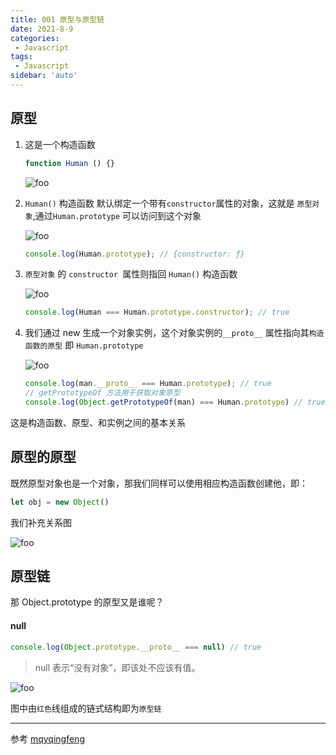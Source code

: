 ```yaml
---
title: 001 原型与原型链
date: 2021-8-9
categories: 
 - Javascript
tags:
 - Javascript
sidebar: 'auto'
---
```


## 原型

1. 这是一个构造函数

	```js
	function Human () {}
	```
   <img :src="$withBase('/js/base/001.jpg')" alt="foo">
	
2. `Human()` 构造函数 默认绑定一个带有`constructor`属性的对象，这就是 `原型对象`,通过`Human.prototype` 可以访问到这个对象

   <img :src="$withBase('/js/base/002.jpg')" alt="foo">

   ```js
   console.log(Human.prototype); // {constructor: ƒ}
   ```

3. `原型对象` 的 `constructor `属性则指回 `Human()`  构造函数

   <img :src="$withBase('/js/base/003.jpg')" alt="foo">

   ```js
   console.log(Human === Human.prototype.constructor); // true
   ```

4. 我们通过 new 生成一个对象实例，这个对象实例的`__proto__` 属性指向其`构造函数的原型` 即 `Human.prototype`

   <img :src="$withBase('/js/base/004.jpg')" alt="foo">
   
   ```js
   console.log(man.__proto__ === Human.prototype); // true
   // getPrototypeOf 方法用于获取对象原型
   console.log(Object.getPrototypeOf(man) === Human.prototype) // true
   ```

这是构造函数、原型、和实例之间的基本关系  

## 原型的原型

既然原型对象也是一个对象，那我们同样可以使用相应构造函数创建他，即：

```js
let obj = new Object()
```

我们补充关系图

<img :src="$withBase('/js/base/005.jpg')" alt="foo">

## 原型链

那 Object.prototype 的原型又是谁呢？

#### null

```js
console.log(Object.prototype.__proto__ === null) // true
```

> null 表示“没有对象”，即该处不应该有值。

<img :src="$withBase('/js/base/006.jpg')" alt="foo">

图中由`红色`线组成的链式结构即为`原型链`

----
参考
[mqyqingfeng](https://github.com/mqyqingfeng/Blog/issues/2)

